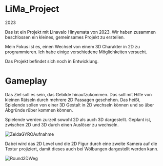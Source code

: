 # LiMa_Project

2023

Das ist ein Projekt mit Linavalo Hinyemata von 2023. 
Wir haben zusammen beschlossen ein kleines, gemeinsames Projekt zu erstellen. 

Mein Fokus ist es, einen Wechsel von einem 3D Charakter in 2D zu programmieren. Ich habe einige verschiedene Möglichkeiten versucht. 

Das Projekt befindet sich noch in Entwicklung. 

# Gameplay 

Das Ziel soll es sein, das Gebilde hinaufzukommen. 
Das soll mit Hilfe von kleinen Rätseln durch mehrere 2D Passagen geschehen. 
Das heißt, Spielende sollen von einer 3D Gestalt in 2D wechseln können und so über Abgründe rüber kommen können. 

Spielende werden zurzeit sowohl 2D als auch 3D dargestellt. 
Geplant ist, zwischen 2D und 3D durch einen Auslöser zu wechseln. 

![ZeldaGYROAufnahme](https://github.com/MatiHaufn/LiMa_Project/assets/65949947/aeafbab1-5b25-4b5c-8568-04dc09b2c9de) 

Dabei wird das 2D Level und die 2D Figur durch eine zweite Kamera auf die Textur projiziert, damit dieses auch bei Wölbungen dargestellt werden kann. 

![Round2DWeg](https://github.com/MatiHaufn/LiMa_Project/assets/65949947/6aca6dcb-76d3-457d-9547-1e0a3938f483)


